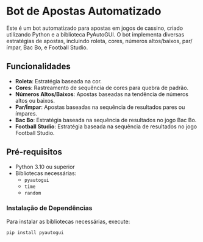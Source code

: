 # Bot de Apostas Automatizado

Este é um bot automatizado para apostas em jogos de cassino, criado utilizando Python e a biblioteca PyAutoGUI. O bot implementa diversas estratégias de apostas, incluindo roleta, cores, números altos/baixos, par/ímpar, Bac Bo, e Football Studio.

## Funcionalidades

- **Roleta**: Estratégia baseada na cor.
- **Cores**: Rastreamento de sequência de cores para quebra de padrão.
- **Números Altos/Baixos**: Apostas baseadas na tendência de números altos ou baixos.
- **Par/Ímpar**: Apostas baseadas na sequência de resultados pares ou ímpares.
- **Bac Bo**: Estratégia baseada na sequência de resultados no jogo Bac Bo.
- **Football Studio**: Estratégia baseada na sequência de resultados no jogo Football Studio.

## Pré-requisitos

- Python 3.10 ou superior
- Bibliotecas necessárias:
  - `pyautogui`
  - `time`
  - `random`

### Instalação de Dependências

Para instalar as bibliotecas necessárias, execute:

```bash
pip install pyautogui
